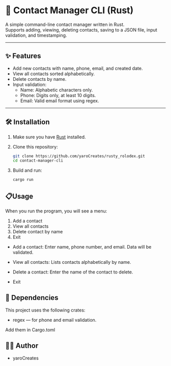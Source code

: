 # 📇 Contact Manager CLI (Rust)

A simple command-line contact manager written in Rust.  
Supports adding, viewing, deleting contacts, saving to a JSON file, input validation, and timestamping.

---

## ✨ Features

- Add new contacts with name, phone, email, and created date.
- View all contacts sorted alphabetically.
- Delete contacts by name.
- Input validation:
  - Name: Alphabetic characters only.
  - Phone: Digits only, at least 10 digits.
  - Email: Valid email format using regex.

---

## 🛠 Installation

1. Make sure you have [Rust](https://www.rust-lang.org/tools/install) installed.

2. Clone this repository:

   ```bash
   git clone https://github.com/yaroCreates/rusty_rolodex.git
   cd contact-manager-cli
   ```
3. Build and run:
    ```bash
    cargo run
    ```

## 📋Usage

When you run the program, you will see a menu:

1. Add a contact
2. View all contacts
3. Delete contact by name
4. Exit

- Add a contact: Enter name, phone number, and email. Data will be validated.

- View all contacts: Lists contacts alphabetically by name.

- Delete a contact: Enter the name of the contact to delete.

- Exit




## 🔧 Dependencies

This project uses the following crates:

- regex — for phone and email validation.

Add them in Cargo.toml


## 👨‍💻 Author
- yaroCreates 


